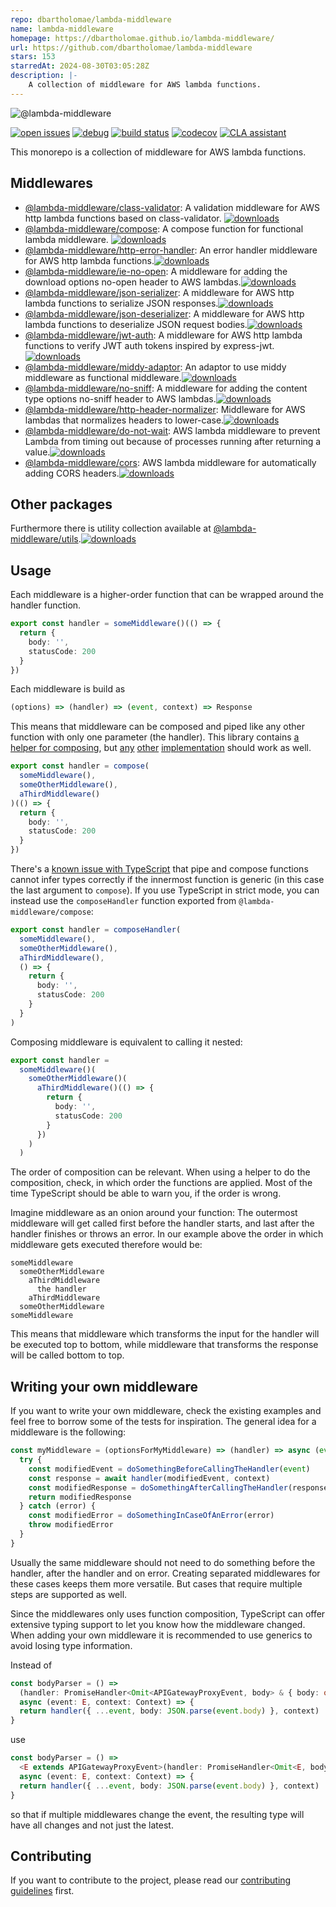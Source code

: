 ```yaml
---
repo: dbartholomae/lambda-middleware
name: lambda-middleware
homepage: https://dbartholomae.github.io/lambda-middleware/
url: https://github.com/dbartholomae/lambda-middleware
stars: 153
starredAt: 2024-08-30T03:05:28Z
description: |-
    A collection of middleware for AWS lambda functions.
---
```


![@lambda-middleware](assets/lambda-middleware-logo.png)

[![open issues](https://img.shields.io/github/issues-raw/dbartholomae/lambda-middleware.svg)](https://github.com/dbartholomae/lambda-middleware/issues)
[![debug](https://img.shields.io/badge/debug-blue.svg)](https://github.com/visionmedia/debug#readme)
[![build status](https://github.com/dbartholomae/lambda-middleware/workflows/.github/workflows/build.yml/badge.svg?branch=main)](https://github.com/dbartholomae/lambda-middleware/actions?query=workflow%3A.github%2Fworkflows%2Fbuild.yml)
[![codecov](https://codecov.io/gh/dbartholomae/lambda-middleware/branch/main/graph/badge.svg)](https://codecov.io/gh/dbartholomae/lambda-middleware)
[![CLA assistant](https://cla-assistant.io/readme/badge/dbartholomae/lambda-middleware)](https://cla-assistant.io/dbartholomae/lambda-middleware)

This monorepo is a collection of middleware for AWS lambda functions.

## Middlewares

* [@lambda-middleware/class-validator](packages/class-validator): A validation middleware for AWS http lambda functions
  based on class-validator. [![downloads](https://img.shields.io/npm/dw/%40lambda-middleware%2Fclass-validator.svg)](https://npmjs.org/package/@lambda-middleware/class-validator)
* [@lambda-middleware/compose](packages/compose): A compose function for functional lambda middleware. [![downloads](https://img.shields.io/npm/dw/%40lambda-middleware%2Fcompose.svg)](https://npmjs.org/package/@lambda-middleware/compose)
* [@lambda-middleware/http-error-handler](packages/http-error-handler): An error handler middleware for AWS http lambda
  functions.[![downloads](https://img.shields.io/npm/dw/%40lambda-middleware%2Fhttp-error-handler.svg)](https://npmjs.org/package/@lambda-middleware/http-error-handler)
* [@lambda-middleware/ie-no-open](packages/ie-no-open): A middleware for adding the download options no-open header to
  AWS lambdas.[![downloads](https://img.shields.io/npm/dw/%40lambda-middleware%2Fie-no-open.svg)](https://npmjs.org/package/@lambda-middleware/ie-no-open)
* [@lambda-middleware/json-serializer](packages/json-serializer): A middleware for AWS http lambda functions to
  serialize JSON responses.[![downloads](https://img.shields.io/npm/dw/%40lambda-middleware%2Fjson-serializer.svg)](https://npmjs.org/package/@lambda-middleware/json-serializer)
* [@lambda-middleware/json-deserializer](packages/json-deserializer): A middleware for AWS http lambda functions to
  deserialize JSON request bodies.[![downloads](https://img.shields.io/npm/dw/%40lambda-middleware%2Fjson-deserializer.svg)](https://npmjs.org/package/@lambda-middleware/json-deserializer)
* [@lambda-middleware/jwt-auth](packages/jwt-auth): A middleware for AWS http lambda functions to verify JWT auth
  tokens inspired by express-jwt.[![downloads](https://img.shields.io/npm/dw/%40lambda-middleware%2Fjwt-auth.svg)](https://npmjs.org/package/@lambda-middleware/jwt-auth)
* [@lambda-middleware/middy-adaptor](packages/middy-adaptor): An adaptor to use middy middleware as functional
  middleware.[![downloads](https://img.shields.io/npm/dw/%40lambda-middleware%2Fmiddy-adaptor.svg)](https://npmjs.org/package/@lambda-middleware/middy-adaptor)
* [@lambda-middleware/no-sniff](packages/no-sniff): A middleware for adding the content type options no-sniff header
  to AWS lambdas.[![downloads](https://img.shields.io/npm/dw/%40lambda-middleware%2Fno-sniff.svg)](https://npmjs.org/package/@lambda-middleware/no-sniff)
* [@lambda-middleware/http-header-normalizer](packages/http-header-normalizer): Middleware for AWS lambdas that
  normalizes headers to lower-case.[![downloads](https://img.shields.io/npm/dw/%40lambda-middleware%2Fhttp-header-normalizer.svg)](https://npmjs.org/package/@lambda-middleware/http-header-normalizer)
* [@lambda-middleware/do-not-wait](packages/do-not-wait): AWS lambda middleware to prevent Lambda from timing out
  because of processes running after returning a value.[![downloads](https://img.shields.io/npm/dw/%40lambda-middleware%2Fdo-not-wait.svg)](https://npmjs.org/package/@lambda-middleware/do-not-wait)
* [@lambda-middleware/cors](packages/cors): AWS lambda middleware for automatically adding CORS headers.[![downloads](https://img.shields.io/npm/dw/%40lambda-middleware%2Fcors.svg)](https://npmjs.org/package/@lambda-middleware/cors)

## Other packages

Furthermore there is utility collection available at [@lambda-middleware/utils](packages/utils).[![downloads](https://img.shields.io/npm/dw/%40lambda-middleware%2Futils.svg)](https://npmjs.org/package/@lambda-middleware/utils)

## Usage

Each middleware is a higher-order function that can be wrapped around the handler function.

```typescript
export const handler = someMiddleware()(() => {
  return {
    body: '',
    statusCode: 200
  }
})
```

Each middleware is build as
```typescript
(options) => (handler) => (event, context) => Response
```

This means that middleware can be composed and piped like any other function with only one parameter (the handler).
This library contains [a helper for composing](packages/compose), but [any](https://lodash.com/docs/4.17.15#flowRight)
[other](https://ramdajs.com/docs/#compose) [implementation](https://github.com/tc39/proposal-pipeline-operator) should
work as well.

```typescript
export const handler = compose(
  someMiddleware(),
  someOtherMiddleware(),
  aThirdMiddleware()
)(() => {
  return {
    body: '',
    statusCode: 200
  }
})
```

There's a [known issue with TypeScript](https://github.com/microsoft/TypeScript/issues/29904) that pipe and compose functions cannot
infer types correctly if the innermost function is generic (in this case the last argument to `compose`).
If you use TypeScript in strict mode, you can instead use the `composeHandler` function exported from `@lambda-middleware/compose`:

```typescript
export const handler = composeHandler(
  someMiddleware(),
  someOtherMiddleware(),
  aThirdMiddleware(),
  () => {
    return {
      body: '',
      statusCode: 200
    }
  }
)
```

Composing middleware is equivalent to calling it nested:
```typescript
export const handler =
  someMiddleware()(
    someOtherMiddleware()(
      aThirdMiddleware()(() => {
        return {
          body: '',
          statusCode: 200
        }
      })
    )
  )
```

The order of composition can be relevant. When using a helper to do the composition, check, in which order the functions
are applied. Most of the time TypeScript should be able to warn you, if the order is wrong.

Imagine middleware as an onion around your function: The outermost middleware will get called first before the handler
starts, and last after the handler finishes or throws an error. In our example above the order in which middleware gets
executed therefore would be:
```
someMiddleware
  someOtherMiddleware
    aThirdMiddleware
      the handler
    aThirdMiddleware
  someOtherMiddleware
someMiddleware
```
This means that middleware which transforms the input for the handler will be executed top to bottom, while middleware
that transforms the response will be called bottom to top.

## Writing your own middleware

If you want to write your own middleware, check the existing examples and feel free to borrow some of the tests for
inspiration. The general idea for a middleware is the following:
```typescript
const myMiddleware = (optionsForMyMiddleware) => (handler) => async (event, context) => {
  try {
    const modifiedEvent = doSomethingBeforeCallingTheHandler(event)
    const response = await handler(modifiedEvent, context)
    const modifiedResponse = doSomethingAfterCallingTheHandler(response)
    return modifiedResponse
  } catch (error) {
    const modifiedError = doSomethingInCaseOfAnError(error)
    throw modifiedError
  }
}
```
Usually the same middleware should not need to do something before the handler, after the handler and on error.
Creating separated middlewares for these cases keeps them more versatile. But cases that require multiple steps are
supported as well.

Since the middlewares only uses function composition, TypeScript can offer extensive typing support to let you know
how the middleware changed. When adding your own middleware it is recommended to use generics to avoid losing type
information.

Instead of
```typescript
const bodyParser = () =>
  (handler: PromiseHandler<Omit<APIGatewayProxyEvent, body> & { body: object}, APIGatewayProxyResult>): PromiseHandler<APIGatewayProxyEvent, APIGatewayProxyResult> =>
  async (event: E, context: Context) => {
  return handler({ ...event, body: JSON.parse(event.body) }, context)
}
```
use
```typescript
const bodyParser = () =>
  <E extends APIGatewayProxyEvent>(handler: PromiseHandler<Omit<E, body> & { body: object}, APIGatewayProxyResult>): PromiseHandler<E, APIGatewayProxyResult> =>
  async (event: E, context: Context) => {
  return handler({ ...event, body: JSON.parse(event.body) }, context)
}
```
so that if multiple middlewares change the event, the resulting type will have all changes and not just the latest.

## Contributing

If you want to contribute to the project, please read our [contributing guidelines](CONTRIBUTING.md) first.

